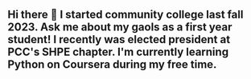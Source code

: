 ## Hi there 👋 I started community college last fall 2023. Ask me about my gaols as a first year student! I recently was elected president at PCC's SHPE chapter. I'm currently learning Python on Coursera during my free time. 

<!--
**Najieli/Najieli** is a ✨ _special_ ✨ repository because its `README.md` (this file) appears on your GitHub profile.

Here are some ideas to get you started:

- 🔭 I’m currently working on ...
- 🌱 I’m currently learning ...
- 👯 I’m looking to collaborate on ...
- 🤔 I’m looking for help with ...
- 💬 Ask me about ...
- 📫 How to reach me: ...
- 😄 Pronouns: ...
- ⚡ Fun fact: ...
-->
